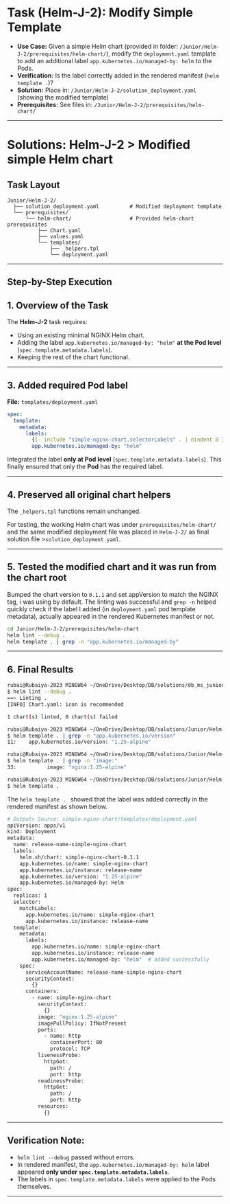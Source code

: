 # Task (Helm-J-2): Modify Simple Template

*   **Use Case:** Given a simple Helm chart (provided in folder: `/Junior/Helm-J-2/prerequisites/helm-chart/`), modify the `deployment.yaml` template to add an additional label `app.kubernetes.io/managed-by: helm` to the Pods.
*   **Verification:** Is the label correctly added in the rendered manifest (`helm template .`)?
*   **Solution:** Place in: `/Junior/Helm-J-2/solution_deployment.yaml` (showing the modified template)
*   **Prerequisites:** See files in: `/Junior/Helm-J-2/prerequisites/helm-chart/`

---

# Solutions: Helm-J-2 > Modified simple Helm chart 

## Task Layout

```
Junior/Helm-J-2/                
  ├── solution_deployment.yaml          # Modified deployment template 
  └── prerequisites/
      └── helm-chart/                   # Provided helm-chart prerequisites
          ├── Chart.yaml                
          ├── values.yaml               
          └── templates/                
              ├── _helpers.tpl          
              └── deployment.yaml       
```
---

## Step-by-Step Execution

## 1. Overview of the Task

The **Helm-J-2** task requires:

* Using an existing minimal NGINX Helm chart.
* Adding the label `app.kubernetes.io/managed-by: "helm"` **at the Pod level** (`spec.template.metadata.labels`).
* Keeping the rest of the chart functional.

---

## 3. Added required Pod label

**File:** `templates/deployment.yaml`

```yaml
spec:
  template:
    metadata:
      labels:
        {{- include "simple-nginx-chart.selectorLabels" . | nindent 8 }}
        app.kubernetes.io/managed-by: "helm"
```

Integrated the label **only at Pod level** (`spec.template.metadata.labels`). This finally ensured that only the **Pod** has the required label.

---

## 4. Preserved all original chart helpers

The `_helpers.tpl` functions remain unchanged.

For testing, the working Helm chart was under `prerequisites/helm-chart/` and the same modified deployment file was placed in `Helm-J-2/` as final solution file >`solution_deployment.yaml`.

---

## 5. Tested the modified chart and it was run from the chart root

Bumped the chart version to `0.1.1` and set appVersion to match the NGINX tag, i was using by default. The linting was successful and `grep -n` helped quickly check if the label I added (in `deployment.yaml` pod template metadata),
actually appeared in the rendered Kubernetes manifest or not.

```bash
cd Junior/Helm-J-2/prerequisites/helm-chart
helm lint --debug .
helm template . | grep -n "app.kubernetes.io/managed-by"
```
---

## 6. Final Results

```bash
rubai@Rubaiya-2023 MINGW64 ~/OneDrive/Desktop/DB/solutions/db_ms_junior_solutions/Junior/Helm-J-2/prerequisites/helm-chart  
$ helm lint --debug .
==> Linting .
[INFO] Chart.yaml: icon is recommended

1 chart(s) linted, 0 chart(s) failed

rubai@Rubaiya-2023 MINGW64 ~/OneDrive/Desktop/DB/solutions/Junior/Helm-J-2/prerequisites/helm-chart  
$ helm template . | grep -n "app.kubernetes.io/version"
11:    app.kubernetes.io/version: "1.25-alpine"

rubai@Rubaiya-2023 MINGW64 ~/OneDrive/Desktop/DB/solutions/Junior/Helm-J-2/prerequisites/helm-chart  
$ helm template . | grep -n "image:"
33:          image: "nginx:1.25-alpine"

rubai@Rubaiya-2023 MINGW64 ~/OneDrive/Desktop/DB/solutions/Junior/Helm-J-2/prerequisites/helm-chart  
$ helm template .
```

The `helm template . ` showed that the label was added correctly in the rendered manifest as shown below.

```bash
# Output> Source: simple-nginx-chart/templates/deployment.yaml
apiVersion: apps/v1
kind: Deployment
metadata:
  name: release-name-simple-nginx-chart
  labels:
    helm.sh/chart: simple-nginx-chart-0.1.1
    app.kubernetes.io/name: simple-nginx-chart
    app.kubernetes.io/instance: release-name
    app.kubernetes.io/version: "1.25-alpine"
    app.kubernetes.io/managed-by: Helm
spec:
  replicas: 1
  selector:
    matchLabels:
      app.kubernetes.io/name: simple-nginx-chart
      app.kubernetes.io/instance: release-name
  template:
    metadata:
      labels:
        app.kubernetes.io/name: simple-nginx-chart
        app.kubernetes.io/instance: release-name
        app.kubernetes.io/managed-by: "helm"  # added successfully
    spec:
      serviceAccountName: release-name-simple-nginx-chart
      securityContext:
        {}
      containers:
        - name: simple-nginx-chart
          securityContext:
            {}
          image: "nginx:1.25-alpine"
          imagePullPolicy: IfNotPresent
          ports:
            - name: http
              containerPort: 80
              protocol: TCP
          livenessProbe:
            httpGet:
              path: /
              port: http
          readinessProbe:
            httpGet:
              path: /
              port: http
          resources:
            {}
```
---

## Verification Note:

- `helm lint --debug` passed without errors.
- In rendered manifest, the `app.kubernetes.io/managed-by: helm` label appeared **only under `spec.template.metadata.labels`**.
- The labels in `spec.template.metadata.labels` were applied to the Pods themselves.

---

